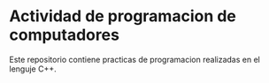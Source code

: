 # Actividad de programacion de computadores
Este repositorio contiene practicas de programacion realizadas en el lenguje C++.

